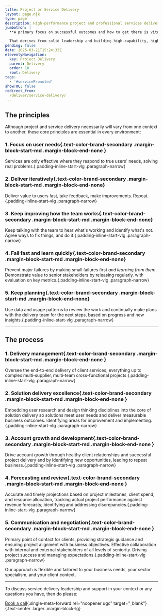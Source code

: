 ```yaml
---
title: Project or Service Delivery
layout: page.njk
type: page
description: High-performance project and professional services delivery support for a united service vision
jumbotron: |
  **A primary focus on successful outcomes and how to get there is vital for project or client service delivery. The journey depends on tracking actual project performance against forecasts, with strategic planning for agile adaptation, identifying additional opportunities, and realigning capacity and resources.**

  That derives from solid leadership and building high-capability, high-performance teams for end-to-end delivery of complex projects with a united service vision across the business, achieved in one team with the client.
pending: false
date: 2025-03-21T15:24:33Z
eleventyNavigation:
  key: Project Delivery
  parent: Delivery
  order: 10
  root: Delivery
tags:
  - '#servicePromoted'
showTOC: false
redirect_from:
  /deliver/service-delivery/
---
```


## The principles

Although project and service delivery necessarily will vary from one context to another, these core principles are essential in every environment:

### 1. Focus on user needs{.text-color-brand-secondary .margin-block-start-md .margin-block-end-none }

  Services are only effective where they respond to true users' needs, solving real problems.{.padding-inline-start-vlg .paragraph-narrow}

### 2. Deliver iteratively{.text-color-brand-secondary .margin-block-start-md .margin-block-end-none}

  Deliver value to users fast, take feedback, make improvements. Repeat.{.padding-inline-start-vlg .paragraph-narrow}

### 3. Keep improving how the team works{.text-color-brand-secondary .margin-block-start-md .margin-block-end-none}

  Keep talking with the team to hear what's working and identify what's not. Agree ways to fix things, and do it.{.padding-inline-start-vlg .paragraph-narrow}

### 4. Fail fast and learn quickly{.text-color-brand-secondary .margin-block-start-md .margin-block-end-none}

  Prevent major failures by making small failures first _and learning from them_. Demonstrate value to senior stakeholders by releasing regularly, with evaluation on key metrics.{.padding-inline-start-vlg .paragraph-narrow}

### 5. Keep planning{.text-color-brand-secondary .margin-block-start-md .margin-block-end-none}

  Use data and usage patterns to review the work and continually make plans with the delivery team for the next steps, based on progress and new insights.{.padding-inline-start-vlg .paragraph-narrow}

---

## The process

### 1. Delivery management{.text-color-brand-secondary .margin-block-start-md .margin-block-end-none }

Oversee the end-to-end delivery of client services, everything up to complex multi-supplier, multi-team cross-functional projects.{.padding-inline-start-vlg .paragraph-narrow}

### 2. Solution delivery excellence{.text-color-brand-secondary .margin-block-start-md .margin-block-end-none }

Embedding user research and design thinking disciplines into the core of solution delivery so solutions meet user needs and deliver measurable business outcomes. Identifying areas for improvement and implementing.{.padding-inline-start-vlg .paragraph-narrow}

### 3. Account growth and development{.text-color-brand-secondary .margin-block-start-md .margin-block-end-none }

Drive account growth through healthy client relationships and successful project delivery and by identifying new opportunities, leading to repeat business.{.padding-inline-start-vlg .paragraph-narrow}

### 4. Forecasting and review{.text-color-brand-secondary .margin-block-start-md .margin-block-end-none }

  Accurate and timely projections based on project milestones, client spend, and resource allocation, tracking actual project performance against revenue forecasts; identifying and addressing discrepancies.{.padding-inline-start-vlg .paragraph-narrow}

### 5. Communication and negotiation{.text-color-brand-secondary .margin-block-start-md .margin-block-end-none }

  Primary point of contact for clients, providing strategic guidance and ensuring project alignment with business objectives. Effective collaboration with internal and external stakeholders of all levels of seniority. Driving project success and managing expectations.{.padding-inline-start-vlg .paragraph-narrow}

Our approach is flexible and tailored to your business needs, your sector specialism, and your client context.

<!-- ---

## Client Communication

We serve as the primary point of contact with your clients, providing strategic guidance and ensuring project alignment with business objectives, solving issues and handling escalation.

## Account Growth and Development

We partner with your clients to drive account growth through successful project delivery and by identifying new opportunities within the account. We work hard to develop and nurture healthy client relationships, ensuring long-term partnerships and repeat business.

## Forecasting and Budget Management

We build revenue forecasting and spend review in at ground level, with tight management of time and outcomes through milestones, continuous delivery, spend analysis and resource allocation, continually matching forecasts against actual. -->

---

To discuss service delivery leadership and support in your context or any questions you have, then do please:

[Book a call](https://calendar.app.google/82FYHkqV3CJaNwBm9){.single-meta-forward rel="noopener ugc" target="_blank"}
{.text-center .larger .margin-block-lg}
